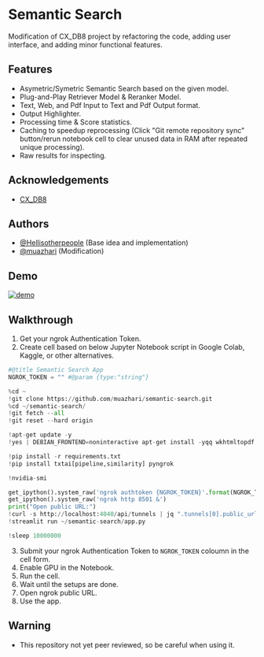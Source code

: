 
# Semantic Search

Modification of CX_DB8 project by refactoring the code, adding user interface, and adding minor functional features.


## Features

- Asymetric/Symetric Semantic Search based on the given model.
- Plug-and-Play Retriever Model & Reranker Model.
- Text, Web, and Pdf Input to Text and Pdf Output format.
- Output Highlighter.
- Processing time & Score statistics.
- Caching to speedup reprocessing (Click "Git remote repository sync" button/rerun notebook cell to clear unused data in RAM after repeated unique processing).
- Raw results for inspecting.

## Acknowledgements

 - [CX_DB8](https://github.com/Hellisotherpeople/CX_DB8)

## Authors

- [@Hellisotherpeople](https://github.com/Hellisotherpeople) (Base idea and implementation)
- [@muazhari](https://github.com/muazhari) (Modification)

## Demo

[![demo](http://img.youtube.com/vi/bu93G6YesaQ/0.jpg)](http://www.youtube.com/watch?v=bu93G6YesaQ)

## Walkthrough 

1. Get your ngrok Authentication Token.
2. Create cell based on below Jupyter Notebook script in Google Colab, Kaggle, or other alternatives.

```python
#@title Semantic Search App
NGROK_TOKEN = "" #@param {type:"string"} 

%cd ~
!git clone https://github.com/muazhari/semantic-search.git
%cd ~/semantic-search/
!git fetch --all
!git reset --hard origin

!apt-get update -y
!yes | DEBIAN_FRONTEND=noninteractive apt-get install -yqq wkhtmltopdf xvfb libopenblas-dev libomp-dev poppler-utils openjdk-8-jdk jq

!pip install -r requirements.txt
!pip install txtai[pipeline,similarity] pyngrok

!nvidia-smi

get_ipython().system_raw('ngrok authtoken {NGROK_TOKEN}'.format(NGROK_TOKEN=NGROK_TOKEN))
get_ipython().system_raw('ngrok http 8501 &')
print("Open public URL:")
!curl -s http://localhost:4040/api/tunnels | jq ".tunnels[0].public_url"
!streamlit run ~/semantic-search/app.py

!sleep 10000000
```

3. Submit your ngrok Authentication Token to `NGROK_TOKEN` coloumn in the cell form.
4. Enable GPU in the Notebook.
5. Run the cell.
6. Wait until the setups are done.
7. Open ngrok public URL.
8. Use the app.

## Warning
- This repository not yet peer reviewed, so be careful when using it.


    
